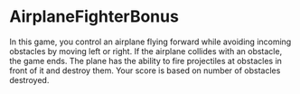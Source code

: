 # AirplaneFighterBonus
In this game, you control an airplane flying forward while avoiding incoming obstacles by moving left or right. If the airplane collides with an obstacle, the game ends. The plane has the ability to fire projectiles at obstacles in front of it and destroy them. Your score is based on number of obstacles destroyed.
